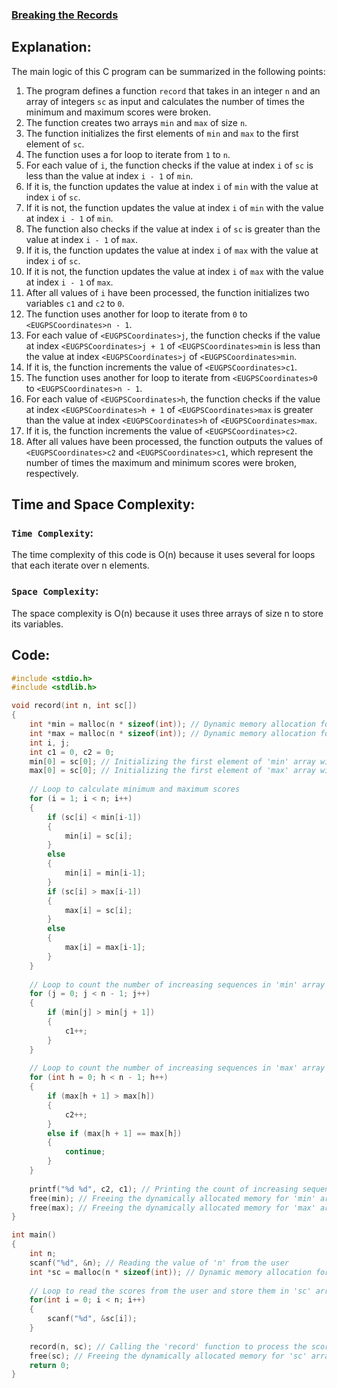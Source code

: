 ### [Breaking the Records](https://www.hackerrank.com/challenges/breaking-best-and-worst-records/problem)

## Explanation:
The main logic of this C program can be summarized in the following points:
1. The program defines a function `record` that takes in an integer `n` and an array of integers `sc` as input and calculates the number of times the minimum and maximum scores were broken.
2. The function creates two arrays `min` and `max` of size `n`.
3. The function initializes the first elements of `min` and `max` to the first element of `sc`.
4. The function uses a for loop to iterate from `1` to `n`.
5. For each value of `i`, the function checks if the value at index `i` of `sc` is less than the value at index `i - 1` of `min`.
6. If it is, the function updates the value at index `i` of `min` with the value at index `i` of `sc`.
7. If it is not, the function updates the value at index `i` of `min` with the value at index `i - 1` of `min`.
8. The function also checks if the value at index `i` of `sc` is greater than the value at index `i - 1` of `max`.
9. If it is, the function updates the value at index `i` of `max` with the value at index `i` of `sc`.
10. If it is not, the function updates the value at index `i` of `max` with the value at index `i - 1` of `max`.
11. After all values of `i` have been processed, the function initializes two variables `c1` and `c2` to `0`.
12. The function uses another for loop to iterate from `0` to `<EUGPSCoordinates>n - 1`.
13. For each value of `<EUGPSCoordinates>j`, the function checks if the value at index `<EUGPSCoordinates>j + 1` of `<EUGPSCoordinates>min` is less than the value at index `<EUGPSCoordinates>j` of `<EUGPSCoordinates>min`.
14. If it is, the function increments the value of `<EUGPSCoordinates>c1`.
15. The function uses another for loop to iterate from `<EUGPSCoordinates>0` to `<EUGPSCoordinates>n - 1`.
16. For each value of `<EUGPSCoordinates>h`, the function checks if the value at index `<EUGPSCoordinates>h + 1` of `<EUGPSCoordinates>max` is greater than the value at index `<EUGPSCoordinates>h` of `<EUGPSCoordinates>max`.
17. If it is, the function increments the value of `<EUGPSCoordinates>c2`.
18. After all values have been processed, the function outputs the values of `<EUGPSCoordinates>c2` and `<EUGPSCoordinates>c1`, which represent the number of times the maximum and minimum scores were broken, respectively.

 
## Time and Space Complexity:
### `Time Complexity`:
The time complexity of this code is O(n) because it uses several for loops that each iterate over n elements.

### `Space Complexity`:
The space complexity is O(n) because it uses three arrays of size n to store its variables.


## Code:
```c
#include <stdio.h>
#include <stdlib.h>

void record(int n, int sc[])
{
    int *min = malloc(n * sizeof(int)); // Dynamic memory allocation for 'min' array
    int *max = malloc(n * sizeof(int)); // Dynamic memory allocation for 'max' array
    int i, j;
    int c1 = 0, c2 = 0;
    min[0] = sc[0]; // Initializing the first element of 'min' array with the first score element
    max[0] = sc[0]; // Initializing the first element of 'max' array with the first score element
    
    // Loop to calculate minimum and maximum scores
    for (i = 1; i < n; i++)
    {
        if (sc[i] < min[i-1])
        {
            min[i] = sc[i];
        }
        else
        {
            min[i] = min[i-1];
        }
        if (sc[i] > max[i-1])
        {
            max[i] = sc[i];
        }
        else
        {
            max[i] = max[i-1];
        }
    }
    
    // Loop to count the number of increasing sequences in 'min' array
    for (j = 0; j < n - 1; j++)
    {
        if (min[j] > min[j + 1])
        {
            c1++;
        }
    }
    
    // Loop to count the number of increasing sequences in 'max' array
    for (int h = 0; h < n - 1; h++)
    {
        if (max[h + 1] > max[h])
        {
            c2++;
        }
        else if (max[h + 1] == max[h])
        {
            continue;
        }
    }
    
    printf("%d %d", c2, c1); // Printing the count of increasing sequences in 'max' and 'min' arrays
    free(min); // Freeing the dynamically allocated memory for 'min' array
    free(max); // Freeing the dynamically allocated memory for 'max' array
}

int main()
{
    int n;
    scanf("%d", &n); // Reading the value of 'n' from the user
    int *sc = malloc(n * sizeof(int)); // Dynamic memory allocation for 'sc' array
    
    // Loop to read the scores from the user and store them in 'sc' array
    for(int i = 0; i < n; i++)
    {
        scanf("%d", &sc[i]);
    }
    
    record(n, sc); // Calling the 'record' function to process the scores
    free(sc); // Freeing the dynamically allocated memory for 'sc' array
    return 0;
}

```
